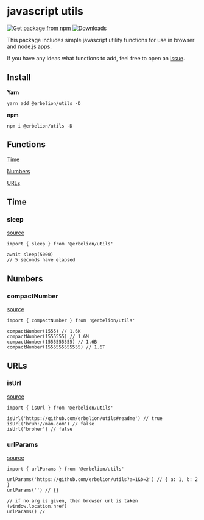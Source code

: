 # javascript utils

[![Get package from npm](https://img.shields.io/npm/v/@erbelion/utils?color=blue)](https://www.npmjs.com/package/@erbelion/utils) [![Downloads](https://img.shields.io/npm/dt/@erbelion/utils)](https://www.npmjs.com/package/@erbelion/utils)

This package includes simple javascript utility functions for use in browser and node.js apps.

If you have any ideas what functions to add, feel free to open an [issue](https://github.com/erbelion/utils/issues).

## Install
**Yarn**
```
yarn add @erbelion/utils -D
```
**npm**
```
npm i @erbelion/utils -D
```

## Functions

[Time](#Time)

[Numbers](#Numbers)

[URLs](#URLs)

## Time

### sleep
[source](https://stackoverflow.com/a/39914235/5827880)

```
import { sleep } from '@erbelion/utils'

await sleep(5000)
// 5 seconds have elapsed
```

## Numbers

### compactNumber
[source](https://stackoverflow.com/a/74112691/5827880)

```
import { compactNumber } from '@erbelion/utils'

compactNumber(1555) // 1.6K
compactNumber(1555555) // 1.6M
compactNumber(1555555555) // 1.6B
compactNumber(1555555555555) // 1.6T
```

## URLs

### isUrl
[source](https://stackoverflow.com/a/43467144/5827880)

```
import { isUrl } from '@erbelion/utils'

isUrl('https://github.com/erbelion/utils#readme') // true
isUrl('bruh://man.com') // false
isUrl('broher') // false
```

### urlParams
[source](https://stackoverflow.com/a/979995/5827880)

```
import { urlParams } from '@erbelion/utils'

urlParams('https://github.com/erbelion/utils?a=1&b=2') // { a: 1, b: 2 }
urlParams('') // {}

// if no arg is given, then browser url is taken (window.location.href)
urlParams() // 
```